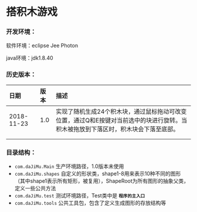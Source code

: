 # 搭积木游戏

### 开发环境：

软件环境：eclipse Jee Photon

java环境：jdk1.8.40

### 历史版本：

| 日期       | 版本 | 描述                                                         |
| :--------- | :--- | :----------------------------------------------------------- |
| 2018-11-23 | 1.0  | 实现了随机生成24个积木块，通过鼠标拖动可改变位置，通过Q和E按键对当前选中的块进行旋转。当积木被拖放到下落区时，积木块会下落至底部。 |
|            |      |                                                              |
|            |      |                                                              |

### 目录结构：

- `com.daJiMu.Main` 生产环境路径，1.0版本未使用
- `com.daJiMu.shapes` 自定义的形状类，shape1-8用来表示10种不同的图形（其中shape1表示所有矩形，被复用），ShapeRoot为所有图形的抽象父类，定义一些公共方法
- `com.daJiMu.test` 测试环境路径，Test类中是 **`程序的主入口`** 
- `com.daJiMu.tools` 公共工具包，包含了定义生成图形的存放结构等

